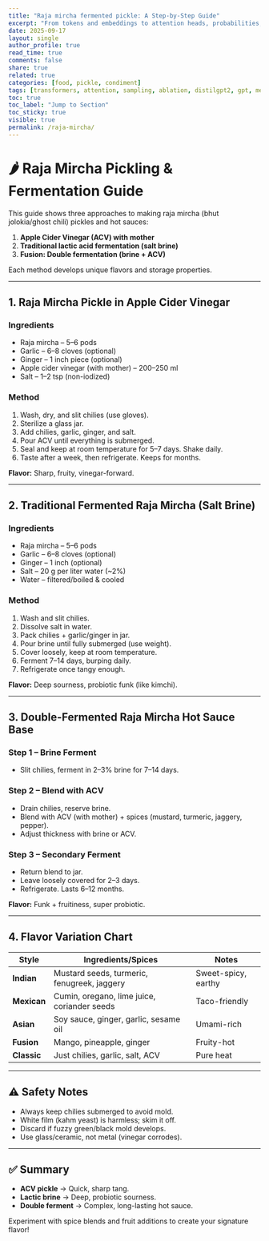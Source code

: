 ```yaml
---
title: "Raja mircha fermented pickle: A Step-by-Step Guide"
excerpt: "From tokens and embeddings to attention heads, probabilities, sampling, and ablations — a practical walkthrough of how large language models process text and why small models wander."
date: 2025-09-17
layout: single
author_profile: true
read_time: true
comments: false
share: true
related: true
categories: [food, pickle, condiment]
tags: [transformers, attention, sampling, ablation, distilgpt2, gpt, mechanistic-interpretability, probability]
toc: true
toc_label: "Jump to Section"
toc_sticky: true
visible: true
permalink: /raja-mircha/
---
```



# 🌶️ Raja Mircha Pickling & Fermentation Guide

This guide shows three approaches to making raja mircha (bhut jolokia/ghost chili) pickles and hot sauces:

1. **Apple Cider Vinegar (ACV) with mother**  
2. **Traditional lactic acid fermentation (salt brine)**  
3. **Fusion: Double fermentation (brine + ACV)**  

Each method develops unique flavors and storage properties.

---

## 1. Raja Mircha Pickle in Apple Cider Vinegar

### Ingredients
- Raja mircha – 5–6 pods  
- Garlic – 6–8 cloves (optional)  
- Ginger – 1 inch piece (optional)  
- Apple cider vinegar (with mother) – 200–250 ml  
- Salt – 1–2 tsp (non-iodized)  

### Method
1. Wash, dry, and slit chilies (use gloves).  
2. Sterilize a glass jar.  
3. Add chilies, garlic, ginger, and salt.  
4. Pour ACV until everything is submerged.  
5. Seal and keep at room temperature for 5–7 days. Shake daily.  
6. Taste after a week, then refrigerate. Keeps for months.  

**Flavor:** Sharp, fruity, vinegar-forward.  

---

## 2. Traditional Fermented Raja Mircha (Salt Brine)

### Ingredients
- Raja mircha – 5–6 pods  
- Garlic – 6–8 cloves (optional)  
- Ginger – 1 inch (optional)  
- Salt – 20 g per liter water (~2%)  
- Water – filtered/boiled & cooled  

### Method
1. Wash and slit chilies.  
2. Dissolve salt in water.  
3. Pack chilies + garlic/ginger in jar.  
4. Pour brine until fully submerged (use weight).  
5. Cover loosely, keep at room temperature.  
6. Ferment 7–14 days, burping daily.  
7. Refrigerate once tangy enough.  

**Flavor:** Deep sourness, probiotic funk (like kimchi).  

---

## 3. Double-Fermented Raja Mircha Hot Sauce Base

### Step 1 – Brine Ferment
- Slit chilies, ferment in 2–3% brine for 7–14 days.  

### Step 2 – Blend with ACV
- Drain chilies, reserve brine.  
- Blend with ACV (with mother) + spices (mustard, turmeric, jaggery, pepper).  
- Adjust thickness with brine or ACV.  

### Step 3 – Secondary Ferment
- Return blend to jar.  
- Leave loosely covered for 2–3 days.  
- Refrigerate. Lasts 6–12 months.  

**Flavor:** Funk + fruitiness, super probiotic.  

---

## 4. Flavor Variation Chart

| Style       | Ingredients/Spices                               | Notes |
|-------------|--------------------------------------------------|-------|
| **Indian**  | Mustard seeds, turmeric, fenugreek, jaggery      | Sweet-spicy, earthy |
| **Mexican** | Cumin, oregano, lime juice, coriander seeds      | Taco-friendly |
| **Asian**   | Soy sauce, ginger, garlic, sesame oil            | Umami-rich |
| **Fusion**  | Mango, pineapple, ginger                         | Fruity-hot |
| **Classic** | Just chilies, garlic, salt, ACV                  | Pure heat |

---

## ⚠️ Safety Notes
- Always keep chilies submerged to avoid mold.  
- White film (kahm yeast) is harmless; skim it off.  
- Discard if fuzzy green/black mold develops.  
- Use glass/ceramic, not metal (vinegar corrodes).  

---

## ✅ Summary
- **ACV pickle** → Quick, sharp tang.  
- **Lactic brine** → Deep, probiotic sourness.  
- **Double ferment** → Complex, long-lasting hot sauce.  

Experiment with spice blends and fruit additions to create your signature flavor!